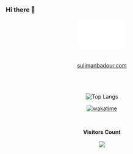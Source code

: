   ### Hi there 👋
<div align="center">
  <div "margin-bottom: 30px;">
<img src="https://raw.githubusercontent.com/sulimanbadour1/Sul_folio/main/src/assets/logos/white.png" width="120px"/>
</div>
<br/>

</br>
<a href="sulimanbadour.com">sulimanbadour.com</a>
</br>
</br>
</br>

</br>

  


  ![Top Langs](https://github-readme-stats.vercel.app/api/top-langs/?username=sulimanbadour1&layout=compact)





[![wakatime](https://wakatime.com/badge/user/d7fffb39-631e-454c-9cce-bb60e92d14c5.svg)](https://wakatime.com/@d7fffb39-631e-454c-9cce-bb60e92d14c5)


<div align="center">
<br><p align="center"><b>Visitors Count</b></p>  
<p align="center"><img align="center" src="https://profile-counter.glitch.me/{sulimanbadour1}/count.svg" /></p> 
<br></div>
</div>

<!--
**sulimanbadour1/sulimanbadour1** is a ✨ _special_ ✨ repository because its `README.md` (this file) appears on your GitHub profile.

Here are some ideas to get you started:

- 🔭 I’m currently working on ...
- 🌱 I’m currently learning ...
- 👯 I’m looking to collaborate on ...
- 🤔 I’m looking for help with ...
- 💬 Ask me about ...
- 📫 How to reach me: ...
- 😄 Pronouns: ...
- ⚡ Fun fact: ...
-->
